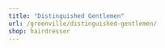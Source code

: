 ```yaml
---
title: "Distinguished Gentlemen"
url: /greenville/distinguished-gentlemen/
shop: hairdresser
---
```


